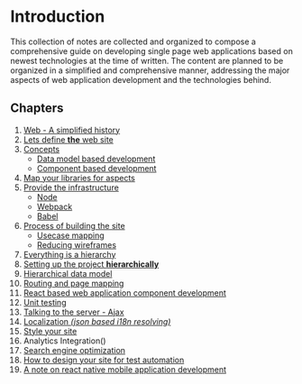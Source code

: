 Introduction
============

This collection of notes are collected and organized to compose a comprehensive guide on developing single page 
web applications based on newest technologies at the time of written. The content are planned to be organized in a 
simplified and comprehensive manner, addressing the major aspects of web application development and the 
technologies behind.

Chapters
--------

1. [Web - A simplified history](./web-a-simplified-history.md)
1. [Lets define **the** web site]()
1. [Concepts]()
    * [Data model based development]()
    * [Component based development]()
1. [Map your libraries for aspects]()
1. [Provide the infrastructure]()
    * [Node]()
    * [Webpack]()
    * [Babel]()
1. [Process of building the site]()
    * [Usecase mapping]()
    * [Reducing wireframes]()
1. [Everything is a hierarchy]()
1. [Setting up the project **hierarchically**]()
1. [Hierarchical data model]()
1. [Routing and page mapping]()
1. [React based web application component development]()
1. [Unit testing]()
1. [Talking to the server - Ajax]()
1. [Localization _(json based i18n resolving)_]()
1. [Style your site]()
1. Analytics Integration()
1. [Search engine optimization]()
1. [How to design your site for test automation]()
1. [A note on react native mobile application development]()
